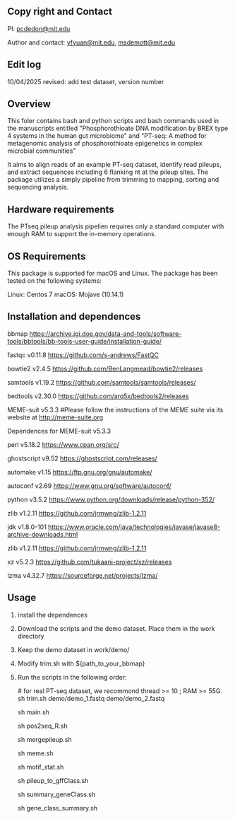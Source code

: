 ## Copy right and Contact
PI: pcdedon@mit.edu

Author and contact: yfyuan@mit.edu, msdemott@mit.edu

## Edit log
10/04/2025 revised: add test dataset, version number

## Overview
This foler contains bash and python scripts and bash commands used in the manuscripts entitled "Phosphorothioate DNA modification by BREX type 4 systems in the human gut microbiome" and "PT-seq: A method for metagenomic analysis of phosphorothioate epigenetics in complex microbial communities"

It aims to align reads of an example PT-seq dataset, identify read pileups, and extract sequences including 6 flanking nt at the pileup sites. The package utilizes a simply pipeline from trimming to mapping, sorting and sequencing analysis.

## Hardware requirements
The PTseq pileup analysis pipelien requires only a standard computer with enough RAM to support the in-memory operations.

## OS Requirements
This package is supported for macOS and Linux. The package has been tested on the following systems:

Linux: Centos 7
macOS: Mojave (10.14.1)

## Installation and dependences
bbmap https://archive.jgi.doe.gov/data-and-tools/software-tools/bbtools/bb-tools-user-guide/installation-guide/

fastqc v0.11.8 https://github.com/s-andrews/FastQC

bowtie2 v2.4.5 https://github.com/BenLangmead/bowtie2/releases

samtools v1.19.2 https://github.com/samtools/samtools/releases/

bedtools v2.30.0 https://github.com/arq5x/bedtools2/releases


MEME-suit v5.3.3 #Please follow the instructions of the MEME suite via its website at http://meme-suite.org

Dependences for MEME-suit v5.3.3

perl v5.18.2 https://www.cpan.org/src/

ghostscript v9.52 https://ghostscript.com/releases/

automake v1.15 https://ftp.gnu.org/gnu/automake/

autoconf v2.69 https://www.gnu.org/software/autoconf/

python v3.5.2 https://www.python.org/downloads/release/python-352/

zlib v1.2.11 https://github.com/jrmwng/zlib-1.2.11

jdk v1.8.0-101 https://www.oracle.com/java/technologies/javase/javase8-archive-downloads.html

zlib v1.2.11 https://github.com/jrmwng/zlib-1.2.11

xz v5.2.3 https://github.com/tukaani-project/xz/releases

lzma v4.32.7 https://sourceforge.net/projects/lzma/

## Usage
1. install the dependences
2. Download the scripts and the demo dataset. Place them in the work directory
3. Keep the demo dataset in work/demo/
4. Modify trim.sh with ${path_to_your_bbmap}
5. Run the scripts in the following order:

   \# for real PT-seq dataset, we recommond thread >= 10 ; RAM >= 55G.
   sh trim.sh demo/demo_1.fastq demo/demo_2.fastq
   
   sh main.sh
   
   sh pos2seq_R.sh
   
   sh mergepileup.sh
   
   sh meme.sh
   
   sh motif_stat.sh
   
   sh pileup_to_gffClass.sh
   
   sh summary_geneClass.sh
   
   sh gene_class_summary.sh
